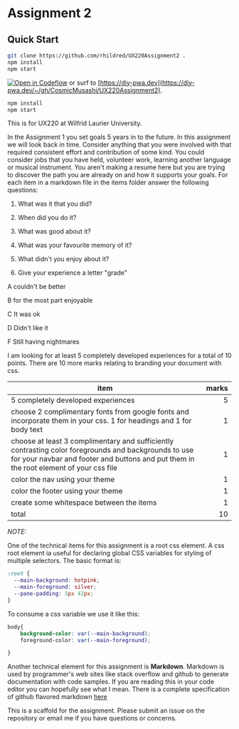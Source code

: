 # Assignment 2

## Quick Start

```bash
git clone https://github.com/rhildred/UX220Assignment2 .
npm install
npm start
```
[![Open in Codeflow](https://developer.stackblitz.com/img/open_in_codeflow.svg)](https:///pr.new/CosmicMusashi/UX220-Lab-1)
or surf to [https://diy-pwa.dev](https://diy-pwa.dev/~/gh/CosmicMusashi/UX220Assignment2). 

```bash
npm install
npm start
```

This is for UX220 at Wilfrid Laurier University. 

In the Assignment 1 you set goals 5 years in to the future. In this assignment we will look back in time. Consider anything that you were involved with that required consistent effort and contribution of some kind. You could consider jobs that you have held, volunteer work, learning another language or musical instrument. You aren't making a resume here but you are trying to discover the path you are already on and how it supports your goals. For each item in a markdown file in the items folder answer the following questions:

1. What was it that you did?

2. When did you do it?

3. What was good about it?

4. What was your favourite memory of it?

5. What didn't you enjoy about it?

6. Give your experience a letter "grade"

A	couldn't be better

B	for the most part enjoyable

C	It was ok

D	Didn't like it

F	Still having nightmares

I am looking for at least 5 completely developed experiences for a total of 10 points. There are 10 more marks relating to branding your document with css.

| item | marks |
|---|---:
| 5 completely developed experiences | 5 |
| choose 2 complimentary fonts from google fonts and incorporate them in your css. 1 for headings and 1 for body text | 1 |
| choose at least 3 complimentary and sufficiently contrasting color foregrounds and backgrounds to use for your navbar and footer and buttons and put them in the root element of your css file | 1 |
| color the nav using your theme | 1 |
| color the footer using your theme | 1 |
| create some whitespace between the items | 1 |
| total | 10 |

*NOTE:*

One of the technical items for this assignment is a root css element. A css root element ia useful for declaring global CSS variables for styling of multiple selectors. 
The basic format is:

```css
:root {
  --main-background: hotpink;
  --main-foreground: silver;
  --pane-padding: 5px 42px;
}

```

To consume a css variable we use it like this:

```css
body{
    background-color: var(--main-background);
    foreground-color: var(--main-foreground);

}
```

Another technical element for this assignment is **Markdown**. 
Markdown is used by programmer's web sites like stack overflow and github to generate documentation with code samples. 
If you are reading this in your code editor you can hopefully see what I mean. There is a complete specification of github flavored markdown [here](https://github.github.com/gfm/)

This is a scaffold for the assignment. Please submit an issue on the repository or email me if you have questions or concerns.
